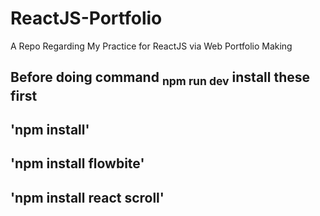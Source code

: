 # ReactJS-Portfolio
 A Repo Regarding My Practice for ReactJS via Web Portfolio Making

## Before doing command <sub>npm run dev</sub> install these first

## 'npm install'
## 'npm install flowbite'
## 'npm install react scroll'
